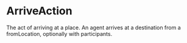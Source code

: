 # ArriveAction

The act of arriving at a place. An agent arrives at a destination from a fromLocation, optionally with participants.
